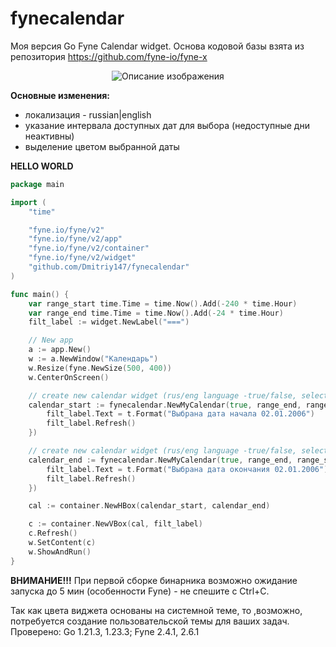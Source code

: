 # fynecalendar 

Моя версия Go Fyne Calendar widget. 
Основа кодовой базы взята из репозитория
https://github.com/fyne-io/fyne-x

<div align="center">
  <img src="https://github.com/user-attachments/assets/9ce5fa21-3350-4c87-a8dc-90a36e56c462" alt="Описание изображения">
</div>

**Основные изменения:**
- локализация - russian|english
- указание интервала доступных дат для выбора (недоступные дни неактивны)
- выделение цветом выбранной даты


**HELLO WORLD**
```go
package main

import (
	"time"

	"fyne.io/fyne/v2"
	"fyne.io/fyne/v2/app"
	"fyne.io/fyne/v2/container"
	"fyne.io/fyne/v2/widget"
	"github.com/Dmitriy147/fynecalendar"
)

func main() {
	var range_start time.Time = time.Now().Add(-240 * time.Hour)
	var range_end time.Time = time.Now().Add(-24 * time.Hour)
	filt_label := widget.NewLabel("===")

	// New app
	a := app.New()
	w := a.NewWindow("Календарь")
	w.Resize(fyne.NewSize(500, 400))
	w.CenterOnScreen()

	// create new calendar widget (rus/eng language -true/false, selected date, start active date interval, end active date interval)
	calendar_start := fynecalendar.NewMyCalendar(true, range_end, range_start, range_end, func(t time.Time) {
		filt_label.Text = t.Format("Выбрана дата начала 02.01.2006")
		filt_label.Refresh()
	})

	// create new calendar widget (rus/eng language -true/false, selected date, start active date interval, end active date interval)
	calendar_end := fynecalendar.NewMyCalendar(true, range_end, range_start, range_end, func(t time.Time) {
		filt_label.Text = t.Format("Выбрана дата окончания 02.01.2006")
		filt_label.Refresh()
	})

	cal := container.NewHBox(calendar_start, calendar_end)

	c := container.NewVBox(cal, filt_label)
	c.Refresh()
	w.SetContent(c)
	w.ShowAndRun()
}
```

**ВНИМАНИЕ!!!** При первой сборке бинарника возможно ожидание запуска до 5 мин (особенности Fyne) - не спешите с Ctrl+C.

Так как цвета виджета основаны на системной теме, то ,возможно, потребуется создание пользовательской темы для ваших задач.
Проверено: Go 1.21.3, 1.23.3; Fyne 2.4.1, 2.6.1
